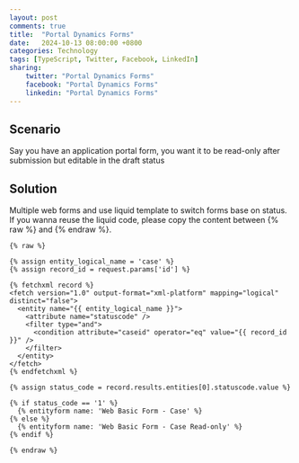 ```yaml
---
layout: post
comments: true
title:  "Portal Dynamics Forms"
date:   2024-10-13 08:00:00 +0800
categories: Technology
tags: [TypeScript, Twitter, Facebook, LinkedIn]
sharing:
    twitter: "Portal Dynamics Forms"
    facebook: "Portal Dynamics Forms"
    linkedin: "Portal Dynamics Forms"
---
```


## Scenario
Say you have an application portal form, you want it to be read-only after submission but editable in the draft status

## Solution
Multiple web forms and use liquid template to switch forms base on status. If you wanna reuse the liquid code, please copy the content between {% raw %} and {% endraw %}.

```liquid
{% raw %}

{% assign entity_logical_name = 'case' %}
{% assign record_id = request.params['id'] %}

{% fetchxml record %}
<fetch version="1.0" output-format="xml-platform" mapping="logical" distinct="false">
  <entity name="{{ entity_logical_name }}">
    <attribute name="statuscode" /> 
    <filter type="and">
      <condition attribute="caseid" operator="eq" value="{{ record_id }}" /> 
    </filter>
  </entity>
</fetch>
{% endfetchxml %}

{% assign status_code = record.results.entities[0].statuscode.value %}

{% if status_code == '1' %} 
  {% entityform name: 'Web Basic Form - Case' %} 
{% else %} 
  {% entityform name: 'Web Basic Form - Case Read-only' %} 
{% endif %}

{% endraw %}
```
